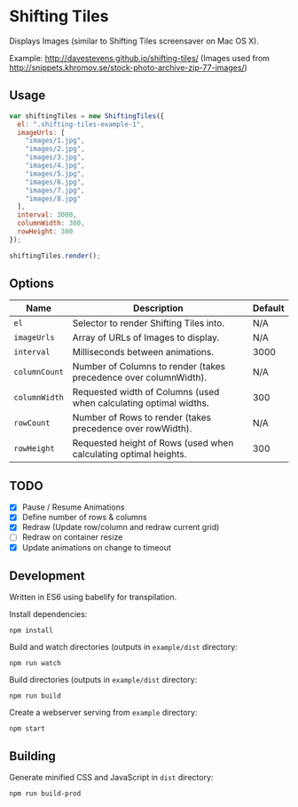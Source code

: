 # Shifting Tiles

Displays Images (similar to Shifting Tiles screensaver on Mac OS X).

Example: http://davestevens.github.io/shifting-tiles/
(Images used from http://snippets.khromov.se/stock-photo-archive-zip-77-images/)

## Usage

```javascript
var shiftingTiles = new ShiftingTiles({
  el: ".shifting-tiles-example-1",
  imageUrls: [
    "images/1.jpg",
    "images/2.jpg",
    "images/3.jpg",
    "images/4.jpg",
    "images/5.jpg",
    "images/6.jpg",
    "images/7.jpg",
    "images/8.jpg"
  ],
  interval: 3000,
  columnWidth: 300,
  rowHeight: 300
});

shiftingTiles.render();
```

## Options

| Name          | Description                                                       | Default |
| ------------- | ----------------------------------------------------------------- | ------- |
| `el`          | Selector to render Shifting Tiles into.                           | N/A     |
| `imageUrls`   | Array of URLs of Images to display.                               | N/A     |
| `interval`    | Milliseconds between animations.                                  | 3000    |
| `columnCount` | Number of Columns to render (takes precedence over columnWidth).  | N/A     |
| `columnWidth` | Requested width of Columns (used when calculating optimal widths. | 300     |
| `rowCount`    | Number of Rows to render (takes precedence over rowWidth).        | N/A     |
| `rowHeight`   | Requested height of Rows (used when calculating optimal heights.  | 300     |

## TODO

- [x] Pause / Resume Animations
- [x] Define number of rows & columns
- [x] Redraw (Update row/column and redraw current grid)
- [ ] Redraw on container resize
- [x] Update animations on change to timeout

## Development

Written in ES6 using babelify for transpilation.

Install dependencies:
```
npm install
```

Build and watch directories (outputs in `example/dist` directory:
```
npm run watch
```

Build directories (outputs in `example/dist` directory:
```
npm run build
```

Create a webserver serving from `example` directory:
```
npm start
```

## Building

Generate minified CSS and JavaScript in `dist` directory:
```
npm run build-prod
```
